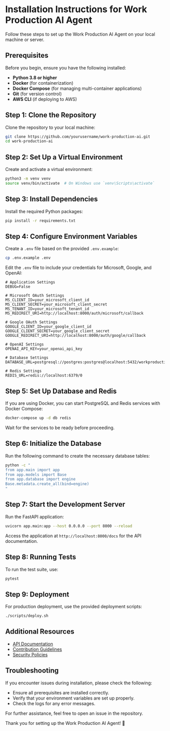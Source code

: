 # Installation Instructions for Work Production AI Agent

Follow these steps to set up the Work Production AI Agent on your local machine or server.

## Prerequisites

Before you begin, ensure you have the following installed:

- **Python 3.8 or higher**
- **Docker** (for containerization)
- **Docker Compose** (for managing multi-container applications)
- **Git** (for version control)
- **AWS CLI** (if deploying to AWS)

## Step 1: Clone the Repository

Clone the repository to your local machine:

```bash
git clone https://github.com/yourusername/work-production-ai.git
cd work-production-ai
```

## Step 2: Set Up a Virtual Environment

Create and activate a virtual environment:

```bash
python3 -m venv venv
source venv/bin/activate  # On Windows use `venv\Scripts\activate`
```

## Step 3: Install Dependencies

Install the required Python packages:

```bash
pip install -r requirements.txt
```

## Step 4: Configure Environment Variables

Create a `.env` file based on the provided `.env.example`:

```bash
cp .env.example .env
```

Edit the `.env` file to include your credentials for Microsoft, Google, and OpenAI:

```env
# Application Settings
DEBUG=False

# Microsoft OAuth Settings
MS_CLIENT_ID=your_microsoft_client_id
MS_CLIENT_SECRET=your_microsoft_client_secret
MS_TENANT_ID=your_microsoft_tenant_id
MS_REDIRECT_URI=http://localhost:8000/auth/microsoft/callback

# Google OAuth Settings
GOOGLE_CLIENT_ID=your_google_client_id
GOOGLE_CLIENT_SECRET=your_google_client_secret
GOOGLE_REDIRECT_URI=http://localhost:8000/auth/google/callback

# OpenAI Settings
OPENAI_API_KEY=your_openai_api_key

# Database Settings
DATABASE_URL=postgresql://postgres:postgres@localhost:5432/workproduction

# Redis Settings
REDIS_URL=redis://localhost:6379/0
```

## Step 5: Set Up Database and Redis

If you are using Docker, you can start PostgreSQL and Redis services with Docker Compose:

```bash
docker-compose up -d db redis
```

Wait for the services to be ready before proceeding.

## Step 6: Initialize the Database

Run the following command to create the necessary database tables:

```bash
python -c "
from app.main import app
from app.models import Base
from app.database import engine
Base.metadata.create_all(bind=engine)
"
```

## Step 7: Start the Development Server

Run the FastAPI application:

```bash
uvicorn app.main:app --host 0.0.0.0 --port 8000 --reload
```

Access the application at `http://localhost:8000/docs` for the API documentation.

## Step 8: Running Tests

To run the test suite, use:

```bash
pytest
```

## Step 9: Deployment

For production deployment, use the provided deployment scripts:

```bash
./scripts/deploy.sh
```

## Additional Resources

- [API Documentation](docs/API_REFERENCE.md)
- [Contribution Guidelines](docs/CONTRIBUTING.md)
- [Security Policies](docs/SECURITY.md)

## Troubleshooting

If you encounter issues during installation, please check the following:

- Ensure all prerequisites are installed correctly.
- Verify that your environment variables are set up properly.
- Check the logs for any error messages.

For further assistance, feel free to open an issue in the repository.

Thank you for setting up the Work Production AI Agent! 🚀
